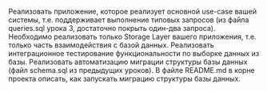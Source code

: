 Реализовать приложение, которое реализует основной use-case вашей системы, т.е. поддерживает выполнение типовых запросов  (из файла queries.sql урока 3, достаточно покрыть один-два запроса). Необходимо реализовать только Storage Layer вашего приложения, т.е. только часть взаимодействия с базой данных.
Реализовать интеграционное тестирование функциональности по выборке данных из  базы.
Реализовать автоматизацию миграции структуры базы данных (файл schema.sql из предыдущих уроков). В файле README.md в корне проекта описать, как запускать миграцию структуры базы данных.
